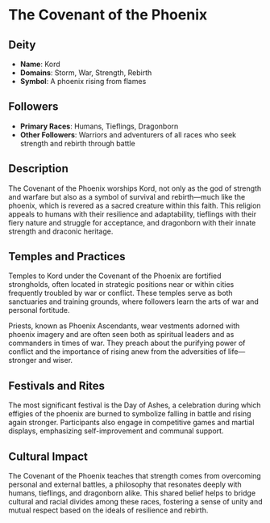 # The Covenant of the Phoenix

## Deity
- **Name**: Kord
- **Domains**: Storm, War, Strength, Rebirth
- **Symbol**: A phoenix rising from flames

## Followers
- **Primary Races**: Humans, Tieflings, Dragonborn
- **Other Followers**: Warriors and adventurers of all races who seek strength and rebirth through battle

## Description
The Covenant of the Phoenix worships Kord, not only as the god of strength and warfare but also as a symbol of survival and rebirth—much like the phoenix, which is revered as a sacred creature within this faith. This religion appeals to humans with their resilience and adaptability, tieflings with their fiery nature and struggle for acceptance, and dragonborn with their innate strength and draconic heritage.

## Temples and Practices
Temples to Kord under the Covenant of the Phoenix are fortified strongholds, often located in strategic positions near or within cities frequently troubled by war or conflict. These temples serve as both sanctuaries and training grounds, where followers learn the arts of war and personal fortitude.

Priests, known as Phoenix Ascendants, wear vestments adorned with phoenix imagery and are often seen both as spiritual leaders and as commanders in times of war. They preach about the purifying power of conflict and the importance of rising anew from the adversities of life—stronger and wiser.

## Festivals and Rites
The most significant festival is the Day of Ashes, a celebration during which effigies of the phoenix are burned to symbolize falling in battle and rising again stronger. Participants also engage in competitive games and martial displays, emphasizing self-improvement and communal support.

## Cultural Impact
The Covenant of the Phoenix teaches that strength comes from overcoming personal and external battles, a philosophy that resonates deeply with humans, tieflings, and dragonborn alike. This shared belief helps to bridge cultural and racial divides among these races, fostering a sense of unity and mutual respect based on the ideals of resilience and rebirth.
